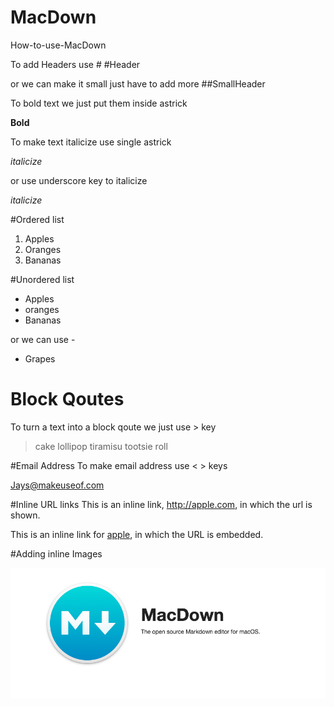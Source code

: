 # MacDown
How-to-use-MacDown

To add Headers use # 
#Header

or we can make it small just have to add more
##SmallHeader

To bold text we just put them inside astrick 

**Bold**

To make text italicize use single astrick 

*italicize*

or use underscore key to italicize

_italicize_

#Ordered list 
1. Apples
2. Oranges
3. Bananas

#Unordered list

* Apples
* oranges 
* Bananas

or we can use -

- Grapes 

# Block Qoutes

To turn a text into a block qoute we just use > key 

> cake lollipop tiramisu tootsie roll

#Email Address
To make email address use < > keys 

<Jays@makeuseof.com>

#Inline URL links
This is an inline link, <http://apple.com>, in which the url is shown.


This is an inline link for [apple](http://apple.com.au), in which the URL is embedded.
 
#Adding inline Images 

![Udacity Self Driving Car](MacDown.png)
